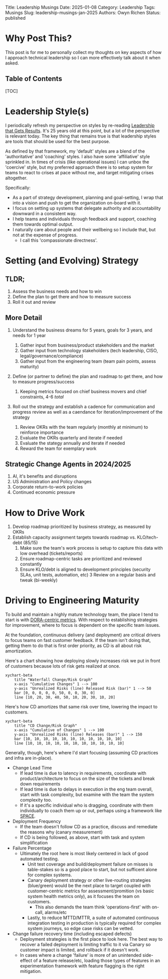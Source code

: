 Title: Leadership Musings
Date: 2025-01-08
Category: Leadership
Tags: Musings
Slug: leadership-musings-jan-2025
Authors: Owyn Richen
Status: published

# Why Post This?

This post is for me to personally collect my thoughts on key aspects of how I approach technical
leadership so I can more effectively talk about it when asked.

## Table of Contents

[TOC]

# Leadership Style(s)

I periodically refresh my perspective on styles by re-reading [Leadership that Gets Results](https://hbr.org/2000/03/leadership-that-gets-results).
It's 25 years old at this point, but a lot of the perspective is relevant today. The key thing that remains
true is that leadership styles are tools that should be used for the best purpose.

As defined by that framework, my 'default' styles are a blend of the 'authoritative' and 'coaching' styles.
I also have some 'affiliative' style sprinkled in. In times of crisis (like operational issues) I can unbox
the 'coercive' style, but my preferred approach there is to setup system for teams to react to crises at
pace without me, and target mitigating crises altogether.

Specifically:
- As a part of strategy development, planning and goal-setting, I wrap that into a vision and
push to get the organization on-board with it.
- I focus on setting up systems that delegate authority and accountability downward in a consistent way.
- I help teams and individuals through feedback and support, coaching them towards optimal output.
- I naturally care about people and their wellbeing so I include that, but not at the expense of progress.
    - I call this 'compassionate directness'.

# Setting (and Evolving) Strategy

## TLDR;

1. Assess the business needs and how to win
2. Define the plan to get there and how to measure success
3. Roll it out and review

## More Detail

1. Understand the business dreams for 5 years, goals for 3 years, and needs for 1 year
    1. Gather input from business/product stakeholders and the market
    2. Gather input from technology stakeholders (tech leadership, CISO, legal/governance/compliance)
    3. Gather input from the engineering team (team pain points, assess maturity)

2. Define (or partner to define) the plan and roadmap to get there, and how to measure progress/success
    1. Keeping metrics focused on chief business movers and chief constraints, 4-6 *total*

3. Roll out the strategy and establish a cadence for communication and progress review as well as a caendance for iteration/improvement of the strategy
    1. Review OKRs with the team regularly (monthly at minimum) to reinforce importance
    2. Evaluate the OKRs quarterly and iterate if needed
    3. Evaluate the stategy annually and iterate if needed
    4. Reward the team for exemplary work

## Strategic Change Agents in 2024/2025

1. AI, it's benefits and disruptions
2. US Administration and Policy changes
3. Corporate return-to-work policies
4. Continued economic pressure

# How to Drive Work

1. Develop roadmap prioritized by business strategy, as measured by OKRs
2. Establish capacity assignment targets towards roadmap vs. KLO/tech-debt (85/15)
    1. Make sure the team's work process is setup to capture this data with low overhead (tickets/reports)
    2. Ensure roadmap-centric tasks are prioritized and reviewed constantly
    3. Ensure KLO/debt is aligned to development principles (security SLAs, unit tests, automation, etc)
3 Review on a regular basis and tweak (bi-weekly)

# Driving to Engineering Maturity

To build and maintain a highly mature technology team, the place I tend to start is with [DORA-centric metrics](https://services.google.com/fh/files/misc/2024_final_dora_report.pdf).
With respect to establishing strategies for improvement, where to focus is dependent on the specific team issues.

At the foundation, continuous delivery (and deployment) are critical drivers to focus teams on fast customer
feedback.  If the team isn't doing that, getting them to do that is first order priority, as CD is all about
risk amortization.

Here's a chart showing how deploying slowly increases risk we put in front of customers because lots of
risk gets realized at once.

~~~mermaid
xychart-beta
    title "Waterfall Change/Risk Graph"
    x-axis "Cumulative Changes" 1 --> 100
    y-axis "Unrealized Risks (line) Released Risk (bar)" 1 --> 50
    bar [0, 0, 0, 0, 0, 50, 0, 0, 30, 0]
    line [10, 20, 30, 40, 50, 10, 20, 30, 10, 20]
~~~

Here's how CD amortizes that same risk over time, lowering the impact to customers.

~~~mermaid
xychart-beta
    title "CD Change/Risk Graph"
    x-axis "Cumulative of Changes" 1 --> 100
    y-axis "Unrealized Risks (line) Releases (bar)" 1 --> 150
    bar [10, 10, 10, 10, 10, 10, 10, 10, 10, 10, 10]
    line [10, 10, 10, 10, 10, 10, 10, 10, 10, 10, 10]
~~~

Generally, though, here's where I'd start focusing (assuming CD practices and infra are in-place).

- Change Lead Time
    - If lead time is due to latency in requirements, coordinate with product/architecture to focus
    on the size of the tickets and break down requirements
    - If lead time is due to delays in execution in the eng team overall, start with task complexity, but examine with the team the system complexity too.
    - If it's a specific individual who is dragging, coordinate with them individually to coach them up or out, perhaps using a framework like [SPACE](https://queue.acm.org/detail.cfm?id=3454124).
- Deployment Frequency
    - If the team doesn't follow CD as a practice, discuss and remediate the reasons why (canary measurement)
    - If CD is being followed, as above, start with task and system simplification
- Failure Percentage
    - Ultimately the root here is most likely centered in lack of good automated testing.
        - Unit test coverage and build/deployment failure on misses is table-stakes so is a good place to start, but not sufficent alone for complex systems.
        - Canary deployment strategy or other live-routing strategies (blue/green) would be the next place to target coupled with customer-centric metrics for assessment/promition (vs basic system health metrics only), as it focuses the team on customers.
            - This also demands the team think 'operations-first' with on-call, alarms/etc
        - Lastly, to reduce MTTD/MTTR, a suite of automated continuous integration testing in production is typically required for complex system journeys, so edge case risks can be vetted.
- Change failure recovery time (including escaped defects)
    - Deployment strategies is the first place to look here. The best way to recover a failed deployment
    is limiting traffic to it via Canary so customer impact is limited, and rollback if it doesn't work.
    - In cases where a change 'failure' is more of an unintended side-effect of a feature release/etc, loading
    those types of features in an experimentation framework with feature flagging is the right mitigation.
